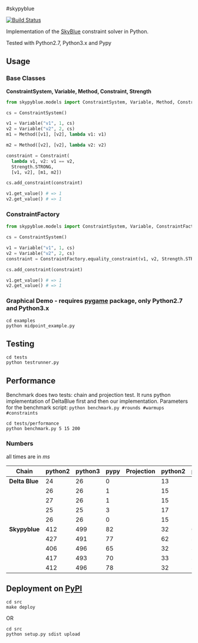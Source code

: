 #skypyblue

[![Build Status](https://travis-ci.org/knub/skypyblue.svg)](https://travis-ci.org/knub/skypyblue)

Implementation of the [SkyBlue](https://www.cs.washington.edu/research/constraints/solvers/skyblue-tr-92.html) constraint solver in Python.

Tested with Python2.7, Python3.x and Pypy

## Usage

### Base Classes
**ConstraintSystem, Variable, Method, Constraint, Strength** 

```python
from skypyblue.models import ConstraintSystem, Variable, Method, Constraint, Strength

cs = ConstraintSystem()

v1 = Variable("v1", 1, cs)
v2 = Variable("v2", 2, cs)
m1 = Method([v1], [v2], lambda v1: v1)

m2 = Method([v2], [v2], lambda v2: v2)

constraint = Constraint(
  lambda v1, v2: v1 == v2,
  Strength.STRONG,
  [v1, v2], [m1, m2])

cs.add_constraint(constraint)

v1.get_value() # => 1
v2.get_value() # => 1
```

### ConstraintFactory

```python
from skypyblue.models import ConstraintSystem, Variable, ConstraintFactory, Strength

cs = ConstraintSystem()

v1 = Variable("v1", 1, cs)
v2 = Variable("v2", 2, cs)
constraint = ConstraintFactory.equality_constraint(v1, v2, Strength.STRONG)

cs.add_constraint(constraint)

v1.get_value() # => 1
v2.get_value() # => 1
```

### Graphical Demo - requires [pygame](http://www.pygame.org/) package, only Python2.7 and Python3.x
```
cd examples
python midpoint_example.py
```

## Testing
```
cd tests
python testrunner.py
```

## Performance
Benchmark does two tests: chain and projection test. It runs python implementation of DeltaBlue first and then our implementation. Parameters for the benchmark script: `python benchmark.py #rounds #warmups #constraints`
```
cd tests/performance
python benchmark.py 5 15 200
```
### Numbers
all times are in *ms*

|**Chain**| python2 | python3 | pypy |**Projection**| python2 | python3 | pypy |
|     ---    |   ---  |  ---  |  --- | --- | --- | --- | --- |
| **Delta Blue** | 24  | 26 | 0 | | 13 | 16 | 6 |
|            | 26  | 26 | 1 | | 15 | 16 | 3 |
|            | 27  | 26 | 1 | | 15 | 18 | 3 |
|            | 25  | 25 | 3 | | 17 | 18 | 3 |
|            | 26  | 26 | 0 | | 15 | 16 | 3 |
| **Skypyblue**  | 412 | 499 | 82 | | 32 | 66 | 5 |
|            | 427 | 491 | 77 | | 62 | 38 | 5 |
|            | 406 | 496 | 65 | | 32 | 39 | 9 |
|            | 417 | 493 | 70 | | 33 | 39 | 6 |
|            | 412 | 496 | 78 | | 32 | 38 | 19 |


## Deployment on [PyPI](https://pypi.python.org/pypi/skypyblue)
``` 
cd src
make deploy
```

OR

``` 
cd src
python setup.py sdist upload 
```
